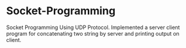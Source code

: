 # Socket-Programming
Socket Programming Using UDP Protocol. Implemented a server client program for concatenating two string by server and printing output on client.
